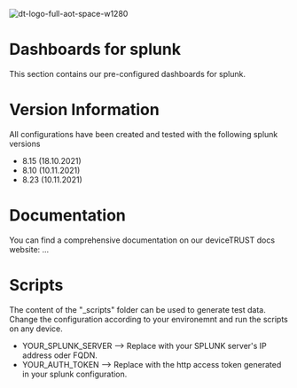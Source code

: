 ![dt-logo-full-aot-space-w1280](https://user-images.githubusercontent.com/83282694/116271495-5219b100-a780-11eb-9e1a-f929d2e3cbdc.png)
# Dashboards for splunk
This section contains our pre-configured dashboards for splunk.

# Version Information
All configurations have been created and tested with the following splunk versions
- 8.15 (18.10.2021)
- 8.10 (10.11.2021)
- 8.23 (10.11.2021)

# Documentation
You can find a comprehensive documentation on our deviceTRUST docs website: ...

# Scripts
The content of the "_scripts" folder can be used to generate test data. Change the configuration according to your environemnt and run the scripts on any device.
- YOUR_SPLUNK_SERVER --> Replace with your SPLUNK server's IP address oder FQDN.
- YOUR_AUTH_TOKEN --> Replace with the http access token generated in your splunk configuration.